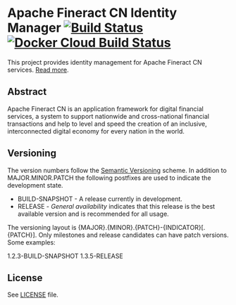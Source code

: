# Apache Fineract CN Identity Manager [![Build Status](https://api.travis-ci.com/apache/fineract-cn-identity.svg?branch=0.1.x)](https://travis-ci.com/apache/fineract-cn-identity)  [![Docker Cloud Build Status](https://img.shields.io/docker/cloud/build/apache/fineract-cn-identity)](https://hub.docker.com/r/apache/fineract-cn-identity/builds)

This project provides identity management for Apache Fineract CN services.
[Read more](https://cwiki.apache.org/confluence/display/FINERACT/Fineract+CN+Project+Structure#FineractCNProjectStructure-identity).

## Abstract
Apache Fineract CN is an application framework for digital financial services, a system to support nationwide and cross-national financial transactions and help to level and speed the creation of an inclusive, interconnected digital economy for every nation in the world.

## Versioning
The version numbers follow the [Semantic Versioning](http://semver.org/) scheme.
In addition to MAJOR.MINOR.PATCH the following postfixes are used to indicate the development state.

* BUILD-SNAPSHOT - A release currently in development.
* RELEASE - _General availability_ indicates that this release is the best available version and is recommended for all usage.

The versioning layout is {MAJOR}.{MINOR}.{PATCH}-{INDICATOR}[.{PATCH}]. Only milestones and release candidates can  have patch versions. Some examples:

1.2.3-BUILD-SNAPSHOT
1.3.5-RELEASE

## License
See [LICENSE](LICENSE) file.
